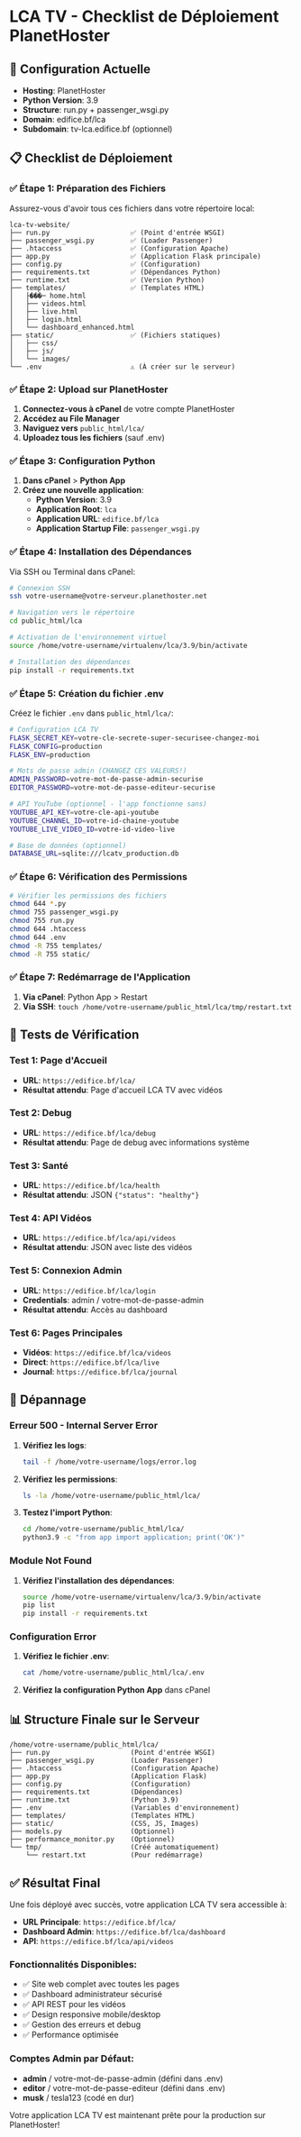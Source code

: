 # LCA TV - Checklist de Déploiement PlanetHoster

## 🎯 **Configuration Actuelle**

- **Hosting**: PlanetHoster
- **Python Version**: 3.9
- **Structure**: run.py + passenger_wsgi.py
- **Domain**: edifice.bf/lca
- **Subdomain**: tv-lca.edifice.bf (optionnel)

## 📋 **Checklist de Déploiement**

### **✅ Étape 1: Préparation des Fichiers**

Assurez-vous d'avoir tous ces fichiers dans votre répertoire local:

```
lca-tv-website/
├── run.py                    ✅ (Point d'entrée WSGI)
├── passenger_wsgi.py         ✅ (Loader Passenger)
├── .htaccess                 ✅ (Configuration Apache)
├── app.py                    ✅ (Application Flask principale)
├── config.py                 ✅ (Configuration)
├── requirements.txt          ✅ (Dépendances Python)
├── runtime.txt               ✅ (Version Python)
├── templates/                ✅ (Templates HTML)
│   ├���─ home.html
│   ├── videos.html
│   ├── live.html
│   ├── login.html
│   └── dashboard_enhanced.html
├── static/                   ✅ (Fichiers statiques)
│   ├── css/
│   ├── js/
│   └── images/
└── .env                      ⚠️ (À créer sur le serveur)
```

### **✅ Étape 2: Upload sur PlanetHoster**

1. **Connectez-vous à cPanel** de votre compte PlanetHoster
2. **Accédez au File Manager**
3. **Naviguez vers** `public_html/lca/`
4. **Uploadez tous les fichiers** (sauf .env)

### **✅ Étape 3: Configuration Python**

1. **Dans cPanel** > **Python App**
2. **Créez une nouvelle application**:
   - **Python Version**: 3.9
   - **Application Root**: `lca`
   - **Application URL**: `edifice.bf/lca`
   - **Application Startup File**: `passenger_wsgi.py`

### **✅ Étape 4: Installation des Dépendances**

Via SSH ou Terminal dans cPanel:
```bash
# Connexion SSH
ssh votre-username@votre-serveur.planethoster.net

# Navigation vers le répertoire
cd public_html/lca

# Activation de l'environnement virtuel
source /home/votre-username/virtualenv/lca/3.9/bin/activate

# Installation des dépendances
pip install -r requirements.txt
```

### **✅ Étape 5: Création du fichier .env**

Créez le fichier `.env` dans `public_html/lca/`:
```bash
# Configuration LCA TV
FLASK_SECRET_KEY=votre-cle-secrete-super-securisee-changez-moi
FLASK_CONFIG=production
FLASK_ENV=production

# Mots de passe admin (CHANGEZ CES VALEURS!)
ADMIN_PASSWORD=votre-mot-de-passe-admin-securise
EDITOR_PASSWORD=votre-mot-de-passe-editeur-securise

# API YouTube (optionnel - l'app fonctionne sans)
YOUTUBE_API_KEY=votre-cle-api-youtube
YOUTUBE_CHANNEL_ID=votre-id-chaine-youtube
YOUTUBE_LIVE_VIDEO_ID=votre-id-video-live

# Base de données (optionnel)
DATABASE_URL=sqlite:///lcatv_production.db
```

### **✅ Étape 6: Vérification des Permissions**

```bash
# Vérifier les permissions des fichiers
chmod 644 *.py
chmod 755 passenger_wsgi.py
chmod 755 run.py
chmod 644 .htaccess
chmod 644 .env
chmod -R 755 templates/
chmod -R 755 static/
```

### **✅ Étape 7: Redémarrage de l'Application**

1. **Via cPanel**: Python App > Restart
2. **Via SSH**: `touch /home/votre-username/public_html/lca/tmp/restart.txt`

## 🧪 **Tests de Vérification**

### **Test 1: Page d'Accueil**
- **URL**: `https://edifice.bf/lca/`
- **Résultat attendu**: Page d'accueil LCA TV avec vidéos

### **Test 2: Debug**
- **URL**: `https://edifice.bf/lca/debug`
- **Résultat attendu**: Page de debug avec informations système

### **Test 3: Santé**
- **URL**: `https://edifice.bf/lca/health`
- **Résultat attendu**: JSON `{"status": "healthy"}`

### **Test 4: API Vidéos**
- **URL**: `https://edifice.bf/lca/api/videos`
- **Résultat attendu**: JSON avec liste des vidéos

### **Test 5: Connexion Admin**
- **URL**: `https://edifice.bf/lca/login`
- **Credentials**: admin / votre-mot-de-passe-admin
- **Résultat attendu**: Accès au dashboard

### **Test 6: Pages Principales**
- **Vidéos**: `https://edifice.bf/lca/videos`
- **Direct**: `https://edifice.bf/lca/live`
- **Journal**: `https://edifice.bf/lca/journal`

## 🚨 **Dépannage**

### **Erreur 500 - Internal Server Error**

1. **Vérifiez les logs**:
   ```bash
   tail -f /home/votre-username/logs/error.log
   ```

2. **Vérifiez les permissions**:
   ```bash
   ls -la /home/votre-username/public_html/lca/
   ```

3. **Testez l'import Python**:
   ```bash
   cd /home/votre-username/public_html/lca/
   python3.9 -c "from app import application; print('OK')"
   ```

### **Module Not Found**

1. **Vérifiez l'installation des dépendances**:
   ```bash
   source /home/votre-username/virtualenv/lca/3.9/bin/activate
   pip list
   pip install -r requirements.txt
   ```

### **Configuration Error**

1. **Vérifiez le fichier .env**:
   ```bash
   cat /home/votre-username/public_html/lca/.env
   ```

2. **Vérifiez la configuration Python App** dans cPanel

## 📊 **Structure Finale sur le Serveur**

```
/home/votre-username/public_html/lca/
├── run.py                    (Point d'entrée WSGI)
├── passenger_wsgi.py         (Loader Passenger)
├── .htaccess                 (Configuration Apache)
├── app.py                    (Application Flask)
├── config.py                 (Configuration)
├── requirements.txt          (Dépendances)
├── runtime.txt               (Python 3.9)
├── .env                      (Variables d'environnement)
├── templates/                (Templates HTML)
├── static/                   (CSS, JS, Images)
├── models.py                 (Optionnel)
├── performance_monitor.py    (Optionnel)
└── tmp/                      (Créé automatiquement)
    └── restart.txt           (Pour redémarrage)
```

## ✅ **Résultat Final**

Une fois déployé avec succès, votre application LCA TV sera accessible à:

- **URL Principale**: `https://edifice.bf/lca/`
- **Dashboard Admin**: `https://edifice.bf/lca/dashboard`
- **API**: `https://edifice.bf/lca/api/videos`

### **Fonctionnalités Disponibles**:
- ✅ Site web complet avec toutes les pages
- ✅ Dashboard administrateur sécurisé
- ✅ API REST pour les vidéos
- ✅ Design responsive mobile/desktop
- ✅ Gestion des erreurs et debug
- ✅ Performance optimisée

### **Comptes Admin par Défaut**:
- **admin** / votre-mot-de-passe-admin (défini dans .env)
- **editor** / votre-mot-de-passe-editeur (défini dans .env)
- **musk** / tesla123 (codé en dur)

Votre application LCA TV est maintenant prête pour la production sur PlanetHoster!